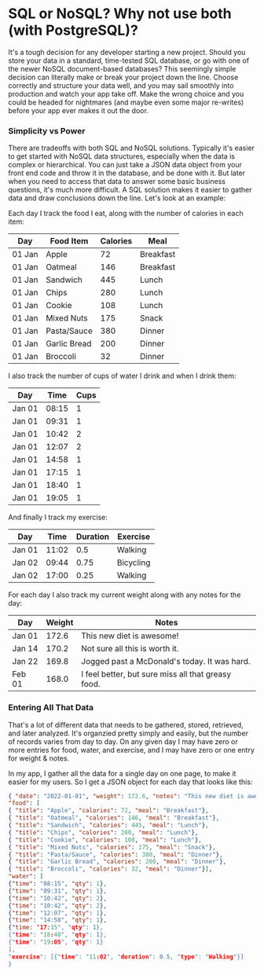 # SQL or NoSQL?  Why not use both (with PostgreSQL)?

It's a tough decision for any developer starting a new project.  Should you store your data in a standard, time-tested SQL database, or go with one of the newer NoSQL document-based databases?  This seemingly simple decision can literally make or break your project down the line.  Choose correctly and structure your data well, and you may sail smoothly into production and watch your app take off.  Make the wrong choice and you could be headed for nightmares (and maybe even some major re-writes) before your app ever makes it out the door.

### Simplicity vs Power
There are tradeoffs with both SQL and NoSQL solutions.  Typically it's easier to get started with NoSQL data structures, especially when the data is complex or hierarchical.  You can just take a JSON data object from your front end code and throw it in the database, and be done with it.  But later when you need to access that data to answer some basic business questions, it's much more difficult.  A SQL solution makes it easier to gather data and draw conclusions down the line.  Let's look at an example:

Each day I track the food I eat, along with the number of calories in each item:

| Day    | Food Item | Calories | Meal |
|--------|-----------|----------|------|
| 01 Jan | Apple     | 72 | Breakfast |
| 01 Jan | Oatmeal   | 146 | Breakfast |
| 01 Jan | Sandwich  | 445 | Lunch |
| 01 Jan | Chips     | 280 | Lunch |
| 01 Jan | Cookie    | 108 | Lunch |
| 01 Jan | Mixed Nuts | 175 | Snack |
| 01 Jan | Pasta/Sauce | 380 | Dinner |
| 01 Jan | Garlic Bread | 200 | Dinner |
| 01 Jan | Broccoli | 32 | Dinner |

I also track the number of cups of water I drink and when I drink them:

| Day    | Time  | Cups |
|--------|-------|------|
| Jan 01 | 08:15 | 1    |
| Jan 01 | 09:31 | 1    |
| Jan 01 | 10:42 | 2    |
| Jan 01 | 12:07 | 2    |
| Jan 01 | 14:58 | 1    |
| Jan 01 | 17:15 | 1    |
| Jan 01 | 18:40 | 1    |
| Jan 01 | 19:05 | 1    |

And finally I track my exercise:

| Day    | Time  | Duration | Exercise |
|--------|-------|----------|----------|
| Jan 01 | 11:02 | 0.5 | Walking |
| Jan 02 | 09:44 | 0.75 | Bicycling |
| Jan 02 | 17:00 | 0.25 | Walking |

For each day I also track my current weight along with any notes for the day:

| Day    | Weight | Notes |
|--------|--------|-------|
| Jan 01 | 172.6  | This new diet is awesome! |
| Jan 14 | 170.2  | Not sure all this is worth it. |
| Jan 22 | 169.8  | Jogged past a McDonald's today. It was hard. |
| Feb 01 | 168.0  | I feel better, but sure miss all that greasy food. |

### Entering All That Data
That's a lot of different data that needs to be gathered, stored, retrieved, and later analyzed.  It's organzied pretty simply and easily, but the number of records varies from day to day.  On any given day I may have zero or more entries for food, water, and exercise, and I may have zero or one entry for weight & notes.

In my app, I gather all the data for a single day on one page, to make it easier for my users.  So I get a JSON object for each day that looks like this:

```json
{ "date": "2022-01-01", "weight": 172.6, "notes": "This new diet is awesome!", 
"food": [
{ "title": "Apple", "calories": 72, "meal": "Breakfast"},
{ "title": "Oatmeal", "calories": 146, "meal": "Breakfast"},
{ "title": "Sandwich", "calories": 445, "meal": "Lunch"},
{ "title": "Chips", "calories": 280, "meal": "Lunch"},
{ "title": "Cookie", "calories": 108, "meal": "Lunch"},
{ "title": "Mixed Nuts", "calories": 175, "meal": "Snack"},
{ "title": "Pasta/Sauce", "calories": 380, "meal": "Dinner"},
{ "title": "Garlic Bread", "calories": 200, "meal": "Dinner"},
{ "title": "Broccoli", "calories": 32, "meal": "Dinner"}],
"water": [
{"time": "08:15", "qty": 1},
{"time": "09:31", "qty": 1},
{"time": "10:42", "qty": 2},
{"time": "10:42", "qty": 2},
{"time": "12:07", "qty": 1},
{"time": "14:58", "qty": 1},
{"time: "17:15", "qty": 1},
{"time": "18:40", "qty": 1},
{"time": "19:05", "qty": 1}
],
"exercise": [{"time": "11:02", "duration": 0.5, "type": "Walking"}]
}
```
